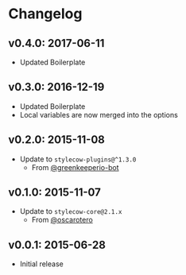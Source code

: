 # Changelog

## v0.4.0: 2017-06-11

- Updated Boilerplate

## v0.3.0: 2016-12-19

- Updated Boilerplate
- Local variables are now merged into the options

## v0.2.0: 2015-11-08

- Update to `stylecow-plugins@^1.3.0`
  - From [@greenkeeperio-bot](http://github.com/greenkeeperio-bot)

## v0.1.0: 2015-11-07

- Update to `stylecow-core@2.1.x`
  - From [@oscarotero](http://github.com/oscarotero)

## v0.0.1: 2015-06-28

- Initial release
